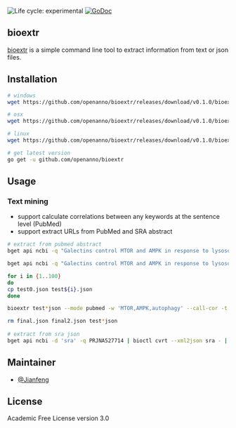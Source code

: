 <img src="https://img.shields.io/badge/lifecycle-experimental-orange.svg" alt="Life cycle: experimental"> <a href="https://godoc.org/github.com/openanno/bioextr"><img src="https://godoc.org/github.com/openanno/bioextr?status.svg" alt="GoDoc"></a>

## bioextr

[bioextr](https://github.com/openanno/bioextr) is a simple command line tool to extract information from text or json files.

## Installation

```bash
# windows
wget https://github.com/openanno/bioextr/releases/download/v0.1.0/bioextr_0.1.0_Windows_64-bit.tar.gz

# osx
wget https://github.com/openanno/bioextr/releases/download/v0.1.0/bioextr_0.1.0_Darwin_64-bit.tar.gz

# linux
wget https://github.com/openanno/bioextr/releases/download/v0.1.0/bioextr_0.1.0_Linux_64-bit.tar.gz

# get latest version
go get -u github.com/openanno/bioextr
```

## Usage

### Text mining

- support calculate correlations between any keywords at the sentence level (PubMed)
- support extract URLs from PubMed and SRA abstract

```bash
# extract from pubmed abstract
bget api ncbi -q "Galectins control MTOR and AMPK in response to lysosomal damage to induce autophagy OR MTOR-independent autophagy induced by interrupted endoplasmic reticulum-mitochondrial Ca2+ communication: a dead end in cancer cells. OR The PARK10 gene USP24 is a negative regulator of autophagy and ULK1 protein stability OR Coordinate regulation of autophagy and the ubiquitin proteasome system by MTOR." | bioctl cvrt --xml2json pubmed - | bioextr --mode pubmed -w 'MTOR,AMPK,autophagy' --call-cor - > final.json

bget api ncbi -q "Galectins control MTOR and AMPK in response to lysosomal damage to induce autophagy OR MTOR-independent autophagy induced by interrupted endoplasmic reticulum-mitochondrial Ca2+ communication: a dead end in cancer cells. OR The PARK10 gene USP24 is a negative regulator of autophagy and ULK1 protein stability OR Coordinate regulation of autophagy and the ubiquitin proteasome system by MTOR." | bioctl cvrt --xml2json pubmed - > test0.json

for i in {1..100}
do
cp test0.json test${i}.json
done

bioextr test*json --mode pubmed -w 'MTOR,AMPK,autophagy' --call-cor -t 30 > final2.json

rm final.json final2.json test*json
	
# extract from sra json
bget api ncbi -d 'sra' -q PRJNA527714 | bioctl cvrt --xml2json sra - | bioextr --mode sra --call-cor -w "Chromatin,mouse" -
```

## Maintainer

- [@Jianfeng](https://github.com/Miachol)

## License

Academic Free License version 3.0

